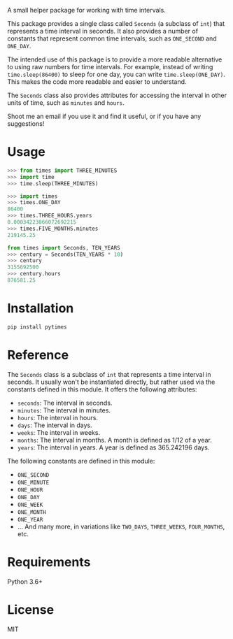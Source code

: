 A small helper package for working with time intervals.

This package provides a single class called `Seconds` (a subclass of `int`) that
represents a time interval in seconds. It also provides a number of constants that
represent common time intervals, such as `ONE_SECOND` and `ONE_DAY`.

The intended use of this package is to provide a more readable alternative to using
raw numbers for time intervals. For example, instead of writing `time.sleep(86400)`
to sleep for one day, you can write `time.sleep(ONE_DAY)`. This makes the code more
readable and easier to understand.

The `Seconds` class also provides attributes for accessing the interval in other
units of time, such as `minutes` and `hours`.

Shoot me an email if you use it and find it useful, or if you have any suggestions!

# Usage
```python
>>> from times import THREE_MINUTES
>>> import time
>>> time.sleep(THREE_MINUTES)
```
```python
>>> import times
>>> times.ONE_DAY
86400
>>> times.THREE_HOURS.years
0.00034223866072692215
>>> times.FIVE_MONTHS.minutes
219145.25
```
```python
from times import Seconds, TEN_YEARS
>>> century = Seconds(TEN_YEARS * 10)
>>> century
3155692500
>>> century.hours
876581.25
```

# Installation
```bash
pip install pytimes
```

# Reference
The `Seconds` class is a subclass of `int` that represents a time interval in seconds. It usually won't be instantiated directly, but rather used via the constants defined in this module. It offers the following
attributes:

* `seconds`: The interval in seconds.
* `minutes`: The interval in minutes.
* `hours`: The interval in hours.
* `days`: The interval in days.
* `weeks`: The interval in weeks.
* `months`: The interval in months. A month is defined as 1/12 of a year.
* `years`: The interval in years. A year is defined as 365.242196 days.

The following constants are defined in this module:
* `ONE_SECOND`
* `ONE_MINUTE`
* `ONE_HOUR`
* `ONE_DAY`
* `ONE_WEEK`
* `ONE_MONTH`
* `ONE_YEAR`
* ... And many more, in variations like `TWO_DAYS`, `THREE_WEEKS`, `FOUR_MONTHS`, etc.


# Requirements
Python 3.6+



# License
MIT


